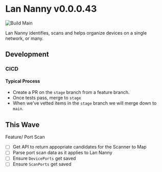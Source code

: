 # Lan Nanny v0.0.0.43
![Build Main](https://github.com/politeauthority/lan-nanny2/actions/workflows/push-main.yaml/badge.svg)

Lan Nanny identifies, scans and helps organize devices on a single network, or many.
## Development
### CICD
#### Typical Process
 - Create a PR on the `stage` branch from a feature branch.
 - Once tests pass, merge to `stage`
 - When we've vetted items in the `stage` branch we will merge down to `main`.


## This Wave
Feature/ Port Scan
- [ ] Get API to return appopriate candidates for the Scanner to Map
- [ ] Parse port scan data as it applies to Lan Nanny
- [ ] Ensure `DevicePorts` get saved
- [ ] Ensure `ScanPorts` get saved